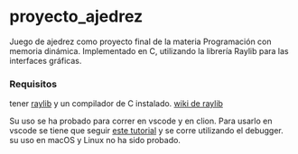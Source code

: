 # proyecto_ajedrez
Juego de ajedrez como proyecto final de la materia Programación con memoria dinámica.
Implementado en C, utilizando la librería Raylib para las interfaces gráficas.

### Requisitos
tener [raylib](https://www.raylib.com) y un compilador de C instalado.
[wiki de raylib](https://github.com/raysan5/raylib/wiki/)

Su uso se ha probado para correr en vscode y en clion. 
Para usarlo en vscode se tiene que seguir [este tutorial](https://github.com/raysan5/raylib/wiki/Using-raylib-in-VSCode/) y se corre utilizando el debugger.
su uso en macOS y Linux no ha sido probado.
